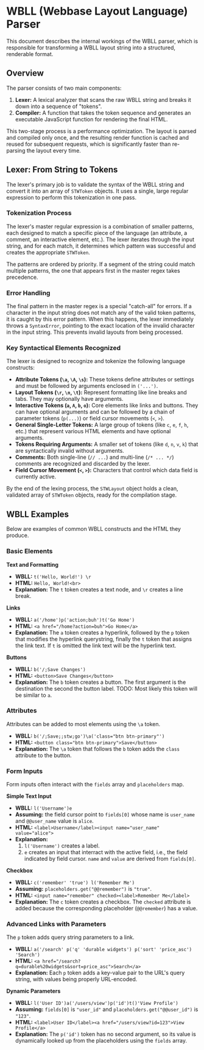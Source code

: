 # WBLL (Webbase Layout Language) Parser

This document describes the internal workings of the WBLL parser, which is responsible for transforming a WBLL layout string into a structured, renderable format.

## Overview

The parser consists of two main components:

1.  **Lexer:** A lexical analyzer that scans the raw WBLL string and breaks it down into a sequence of "tokens".
2.  **Compiler:** A function that takes the token sequence and generates an executable JavaScript function for rendering the final HTML.

This two-stage process is a performance optimization. The layout is parsed and compiled only once, and the resulting render function is cached and reused for subsequent requests, which is significantly faster than re-parsing the layout every time.

## Lexer: From String to Tokens

The lexer's primary job is to validate the syntax of the WBLL string and convert it into an array of `STWToken` objects. It uses a single, large regular expression to perform this tokenization in one pass.

### Tokenization Process

The lexer's master regular expression is a combination of smaller patterns, each designed to match a specific piece of the language (an attribute, a comment, an interactive element, etc.). The lexer iterates through the input string, and for each match, it determines which pattern was successful and creates the appropriate `STWToken`.

The patterns are ordered by priority. If a segment of the string could match multiple patterns, the one that appears first in the master regex takes precedence.

### Error Handling

The final pattern in the master regex is a special "catch-all" for errors. If a character in the input string does not match any of the valid token patterns, it is caught by this error pattern. When this happens, the lexer immediately throws a `SyntaxError`, pointing to the exact location of the invalid character in the input string. This prevents invalid layouts from being processed.

### Key Syntactical Elements Recognized

The lexer is designed to recognize and tokenize the following language constructs:

-   **Attribute Tokens (`\a`, `\A`, `\s`):** These tokens define attributes or settings and must be followed by arguments enclosed in `('...')`.
-   **Layout Tokens (`\r`, `\n`, `\t`):** Represent formatting like line breaks and tabs. They may optionally have arguments.
-   **Interactive Tokens (`a`, `A`, `b`, `o`):** Core elements like links and buttons. They can have optional arguments and can be followed by a chain of parameter tokens (`p(...)`) or field cursor movements (`<`, `>`).
-   **General Single-Letter Tokens:** A large group of tokens (like `c`, `e`, `f`, `h`, etc.) that represent various HTML elements and have optional arguments.
-   **Tokens Requiring Arguments:** A smaller set of tokens (like `d`, `n`, `v`, `k`) that are syntactically invalid without arguments.
-   **Comments:** Both single-line (`// ...`) and multi-line (`/* ... */`) comments are recognized and discarded by the lexer.
-   **Field Cursor Movement (`<`, `>`):** Characters that control which data field is currently active.

By the end of the lexing process, the `STWLayout` object holds a clean, validated array of `STWToken` objects, ready for the compilation stage.

## WBLL Examples

Below are examples of common WBLL constructs and the HTML they produce.

### Basic Elements

**Text and Formatting**

-   **WBLL:** `t('Hello, World!') \r`
-   **HTML:** `Hello, World!<br>`
-   **Explanation:** The `t` token creates a text node, and `\r` creates a line break.

**Links**

-   **WBLL:** `a('/home')p('action;buh')t('Go Home')`
-   **HTML:** `<a href="/home?action=buh">Go Home</a>`
-   **Explanation:** The `a` token creates a hyperlink, followed by the `p` token that modifies the hyperlink querystring, finally the `t` token that assigns the link text. If `t` is omitted the link text will be the hyperlink text.

**Buttons**

-   **WBLL:** `b('/;Save Changes')`
-   **HTML:** `<button>Save Changes</button>`
-   **Explanation:** The `b` token creates a button. The first argument is the destination the second the button label. TODO: Most likely this token will be similar to `a`.

### Attributes

Attributes can be added to most elements using the `\a` token.

-   **WBLL:** `b('/;Save;;stw;go')\a('class="btn btn-primary"') `
-   **HTML:** `<button class="btn btn-primary">Save</button>`
-   **Explanation:** The `\a` token that follows the `b` token adds the `class` attribute to the button.

### Form Inputs

Form inputs often interact with the `fields` array and `placeholders` map.

**Simple Text Input**

-   **WBLL:** `l('Username')e`
-   **Assuming:** the field cursor point to `fields[0]` whose name is `user_name` and `@@user_name` value is `alice`.
-   **HTML:** `<label>Username</label><input name="user_name" value="alice">`
-   **Explanation:**
    1.  `l('Username')` creates a label.
    2.  `e` creates an input that interract with the active field, i.e., the field indicated by field cursor. `name` and `value` are derived from `fields[0]`.

**Checkbox**

-   **WBLL:** `c('remember' 'true') l('Remember Me')`
-   **Assuming:** `placeholders.get("@@remember")` is `"true"`.
-   **HTML:** `<input name="remember" checked><label>Remember Me</label>`
-   **Explanation:** The `c` token creates a checkbox. The `checked` attribute is added because the corresponding placeholder (`@@remember`) has a value.

### Advanced Links with Parameters

The `p` token adds query string parameters to a link.

-   **WBLL:** `a('/search' p('q' 'durable widgets') p('sort' 'price_asc') 'Search')`
-   **HTML:** `<a href="/search?q=durable%20widgets&sort=price_asc">Search</a>`
-   **Explanation:** Each `p` token adds a key-value pair to the URL's query string, with values being properly URL-encoded.

**Dynamic Parameters**

-   **WBLL:** `l('User ID')a('/users/view')p('id')t()'View Profile')`
-   **Assuming:** `fields[0]` is `"user_id"` and `placeholders.get("@@user_id")` is `"123"`.
-   **HTML:** `<label>User ID</label><a href="/users/view?id=123">View Profile</a>`
-   **Explanation:** The `p('id')` token has no second argument, so its value is dynamically looked up from the placeholders using the `fields` array.